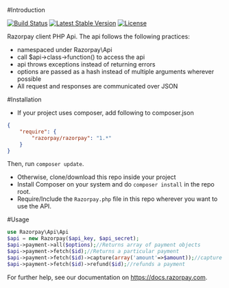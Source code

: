 #Introduction

[![Build Status](https://travis-ci.org/Razorpay/razorpay-php.svg?branch=master)](https://travis-ci.org/Razorpay/razorpay-php) [![Latest Stable Version](https://poser.pugx.org/razorpay/razorpay/v/stable.svg)](https://packagist.org/packages/razorpay/razorpay) [![License](https://poser.pugx.org/razorpay/razorpay/license.svg)](https://packagist.org/packages/razorpay/razorpay)

Razorpay client PHP Api. The api follows the following practices:

- namespaced under Razorpay\Api
- call $api->class->function() to access the api
- api throws exceptions instead of returning errors
- options are passed as a hash instead of multiple arguments wherever possible
- All request and responses are communicated over JSON

#Installation
- If your project uses composer, add following to composer.json
```json
{
    "require": {
        "razorpay/razorpay": "1.*"
    }
}
```
Then, run `composer update`.
- Otherwise, clone/download this repo inside your project
- Install Composer on your system and do `composer install` in the repo root.
- Require/Include the `Razorpay.php` file in this repo wherever you want to use the API.
 
#Usage

```php
use Razorpay\Api\Api
$api = new Razorpay($api_key, $api_secret);
$api->payment->all($options);//Returns array of payment objects
$api->payment->fetch($id);//Returns a particular payment
$api->payment->fetch($id)->capture(array('amount'=>$amount));//capture a payment, returns error instead of throwing
$api->payment->fetch($id)->refund($id);//refunds a payment
```

For further help, see our documentation on <https://docs.razorpay.com>.

[composer-install]: https://getcomposer.org/doc/00-intro.md#installation-linux-unix-osx
